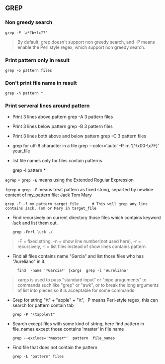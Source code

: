 ## GREP ##

### Non greedy search
    grep -P 'a*?b+?c??'
> By default, grep doesn't support non greedy search, and -P means enable the Perl style regex, which support non greedy search.

### Print pattern only in result
    grep -o pattern files

### Don't print file name in result
    grep -h pattern *

### Print serveral lines around pattern
* Print 3 lines above pattern
    grep -A 3 pattern files
* Print 3 lines below pattern
    grep -B 3 pattern files
* Print 3 lines both above and below pattern
    grep -C 3 pattern files


* grep for utf-8 character in a file
    grep --color='auto' -P -n '[^\x00-\x7F]' your_file

* list file names only for files contain patterns

    grep -l pattern *


`egrep` = `grep -E` means using the Extended Regular Expression

`fgrep` = `grep -F` means treat pattern as fixed string, separted by newline
    content of my_pattern file:
        Jack
        Tom
        Mary


    grep -F -f my_pattern target_file      # This will grep any line contains Jack, Tom or Mary in target_file

* Find recursively on current directory those files which contains keyword _luck_ and list them out.

      grep -Fnrl luck ./

>   -F = fixed string, -n = show line number(not used here), -r = recursively, -l = list files instead of show lines contains pattern


* Find all files contains name "Garcia" and list those files who has "Aureliano" in it.

        find  -name '*Garcia*' |xargs  grep -l 'Aureliano'

>   xargs is used to pass "standard input" or "pipe aruguments" to commands such like "grep" or "awk", or to break the long arguments of list into pieces so it is acceptable for some commands


* Grep for string "\t" + "apple" + "\t", -P means Perl-style regex, this can search for pattern contain tab

      grep -P "\tapple\t"


* Search except files with some kind of string, here find pattern in file_names except those contains 'master' in file name

      grep --exclude='*master*'  pattern  file_names


* Find file that does not contain the pattern

      grep -L "pattern" files

